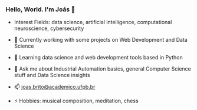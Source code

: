 ### Hello, World. I'm Joás 👋

- Interest Fields: data science, artificial intelligence, computational neuroscience, cybersecurity

- 🔭 Currently working with some projects on Web Development and Data Science

- 🌱 Learning data science and web development tools based in Python

- 💬 Ask me about Industrial Automation basics, general Computer Science stuff and Data Science insights

- 📫 joas.brito@academico.ufpb.br

- ⚡ Hobbies: musical composition, meditation, chess

